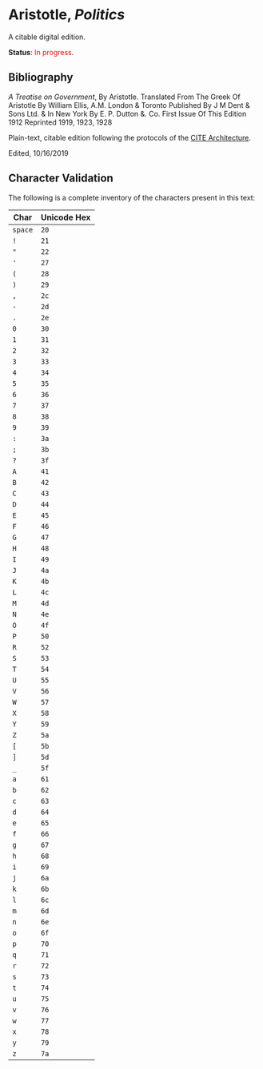 # Aristotle, *Politics*

A citable digital edition. 

**Status**: <span style="color: red;">In progress</span>.

## Bibliography

*A Treatise on Government*, By Aristotle. Translated From The Greek Of Aristotle By William Ellis, A.M. London & Toronto Published By J M Dent & Sons Ltd. & In New York By E. P. Dutton &. Co. First Issue Of This Edition 1912 Reprinted 1919, 1923, 1928

Plain-text, citable edition following the protocols of the [CITE Architecture](http://cite-architecture.org).

Edited, 10/16/2019


## Character Validation

The following is a complete inventory of the characters present in this text:

| Char | Unicode Hex |
|------|-------------|
| `space`  | `20`        |
| `!`  | `21`        |
| `"`  | `22`        |
| `'`  | `27`        |
| `(`  | `28`        |
| `)`  | `29`        |
| `,`  | `2c`        |
| `-`  | `2d`        |
| `.`  | `2e`        |
| `0`  | `30`        |
| `1`  | `31`        |
| `2`  | `32`        |
| `3`  | `33`        |
| `4`  | `34`        |
| `5`  | `35`        |
| `6`  | `36`        |
| `7`  | `37`        |
| `8`  | `38`        |
| `9`  | `39`        |
| `:`  | `3a`        |
| `;`  | `3b`        |
| `?`  | `3f`        |
| `A`  | `41`        |
| `B`  | `42`        |
| `C`  | `43`        |
| `D`  | `44`        |
| `E`  | `45`        |
| `F`  | `46`        |
| `G`  | `47`        |
| `H`  | `48`        |
| `I`  | `49`        |
| `J`  | `4a`        |
| `K`  | `4b`        |
| `L`  | `4c`        |
| `M`  | `4d`        |
| `N`  | `4e`        |
| `O`  | `4f`        |
| `P`  | `50`        |
| `R`  | `52`        |
| `S`  | `53`        |
| `T`  | `54`        |
| `U`  | `55`        |
| `V`  | `56`        |
| `W`  | `57`        |
| `X`  | `58`        |
| `Y`  | `59`        |
| `Z`  | `5a`        |
| `[`  | `5b`        |
| `]`  | `5d`        |
| `_`  | `5f`        |
| `a`  | `61`        |
| `b`  | `62`        |
| `c`  | `63`        |
| `d`  | `64`        |
| `e`  | `65`        |
| `f`  | `66`        |
| `g`  | `67`        |
| `h`  | `68`        |
| `i`  | `69`        |
| `j`  | `6a`        |
| `k`  | `6b`        |
| `l`  | `6c`        |
| `m`  | `6d`        |
| `n`  | `6e`        |
| `o`  | `6f`        |
| `p`  | `70`        |
| `q`  | `71`        |
| `r`  | `72`        |
| `s`  | `73`        |
| `t`  | `74`        |
| `u`  | `75`        |
| `v`  | `76`        |
| `w`  | `77`        |
| `x`  | `78`        |
| `y`  | `79`        |
| `z`  | `7a`        |